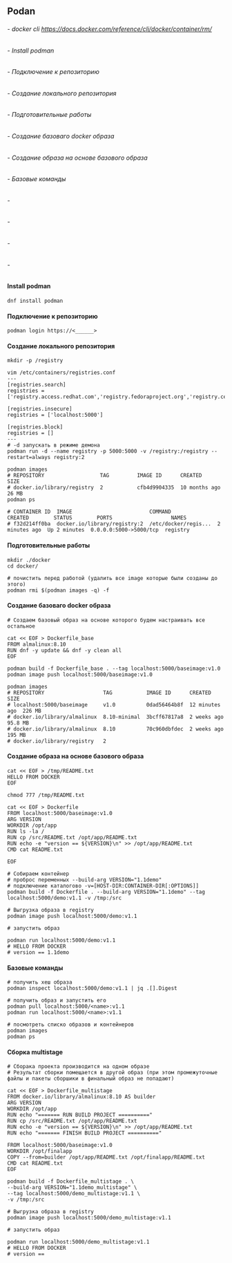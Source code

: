 
## Podan                                    

######    - docker cli https://docs.docker.com/reference/cli/docker/container/rm/
######    - Install podman       
######    - Подключение к репозиторию        
######    - Создание локального репозитория    
######    - Подготовительные работы 
######    - Создание базоваго docker образа
######    - Создание образа на основе базового образа
######    - Базовые команды        
######    -     
######    -    
######    -         
######    -      

#### Install podman
```
dnf install podman
```
#### Подключение к репозиторию  
```
podman login https://<______>
```
#### Создание локального репозитория
```
mkdir -p /registry

vim /etc/containers/registries.conf
---
[registries.search]
registries = ['registry.access.redhat.com','registry.fedoraproject.org','registry.centos.org','docker.io']

[registries.insecure]
registries = ['localhost:5000']

[registries.block]
registries = []
---
# -d запускать в режиме демона 
podman run -d --name registry -p 5000:5000 -v /registry:/registry --restart=always registry:2

podman images
# REPOSITORY                  TAG         IMAGE ID      CREATED        SIZE
# docker.io/library/registry  2           cfb4d9904335  10 months ago  26 MB
podman ps

# CONTAINER ID  IMAGE                         COMMAND               CREATED        STATUS        PORTS                   NAMES
# f32d214ff0ba  docker.io/library/registry:2  /etc/docker/regis...  2 minutes ago  Up 2 minutes  0.0.0.0:5000->5000/tcp  registry

```
#### Подготовительные работы
```
mkdir ./docker
cd docker/

# почистить перед работой (удалить все image которые были созданы до этого)
podman rmi $(podman images -q) -f

```
#### Создание базоваго docker образа 
```
# Создаем базовый образ на основе которого будем настраивать все остальное  

cat << EOF > Dockerfile_base
FROM almalinux:8.10
RUN dnf -y update && dnf -y clean all
EOF

podman build -f Dockerfile_base . --tag localhost:5000/baseimage:v1.0
podman image push localhost:5000/baseimage:v1.0

podman images
# REPOSITORY                   TAG           IMAGE ID      CREATED         SIZE
# localhost:5000/baseimage     v1.0          0dad56464b8f  12 minutes ago  226 MB
# docker.io/library/almalinux  8.10-minimal  3bcff67817a8  2 weeks ago     95.8 MB
# docker.io/library/almalinux  8.10          70c960dbfdec  2 weeks ago     195 MB
# docker.io/library/registry   2          

```
#### Создание образа на основе базового образа 
```
cat << EOF > /tmp/README.txt
HELLO FROM DOCKER
EOF

chmod 777 /tmp/README.txt

cat << EOF > Dockerfile
FROM localhost:5000/baseimage:v1.0
ARG VERSION
WORKDIR /opt/app
RUN ls -la /
RUN cp /src/README.txt /opt/app/README.txt
RUN echo -e "version == ${VERSION}\n" >> /opt/app/README.txt
CMD cat README.txt

EOF

# Собираем контейнер 
# проброс переменных --build-arg VERSION="1.1demo"
# подключение каталогово -v=[HOST-DIR:CONTAINER-DIR[:OPTIONS]]
podman build -f Dockerfile . --build-arg VERSION="1.1demo" --tag localhost:5000/demo:v1.1 -v /tmp:/src

# Выгрузка образа в registry
podman image push localhost:5000/demo:v1.1

# запустить образ

podman run localhost:5000/demo:v1.1
# HELLO FROM DOCKER
# version == 1.1demo

```
#### Базовые команды  
```
# получить хеш образа
podman inspect localhost:5000/demo:v1.1 | jq .[].Digest

# получить образ и запустить его
podman pull localhost:5000/<name>:v1.1
podman run localhost:5000/<name>:v1.1

# посмотреть списко образов и контейнеров 
podman images
podman ps
```
#### Сборка multistage
```
# Сборака проекта производится на одном образе 
# Результат сборки помещается в другой образ (при этом промежуточные файлы и пакеты сборшики в финальный образ не попадают)

cat << EOF > Dockerfile_multistage
FROM docker.io/library/almalinux:8.10 AS builder
ARG VERSION
WORKDIR /opt/app
RUN echo "======= RUN BUILD PROJECT =========="
RUN cp /src/README.txt /opt/app/README.txt
RUN echo -e "version == ${VERSION}\n" >> /opt/app/README.txt
RUN echo "======= FINISH BUILD PROJECT =========="

FROM localhost:5000/baseimage:v1.0
WORKDIR /opt/finalapp
COPY --from=builder /opt/app/README.txt /opt/finalapp/README.txt
CMD cat README.txt
EOF

podman build -f Dockerfile_multistage . \
--build-arg VERSION="1.1demo_multistage" \
--tag localhost:5000/demo_multistage:v1.1 \
-v /tmp:/src

# Выгрузка образа в registry
podman image push localhost:5000/demo_multistage:v1.1

# запустить образ

podman run localhost:5000/demo_multistage:v1.1
# HELLO FROM DOCKER
# version == 
```
